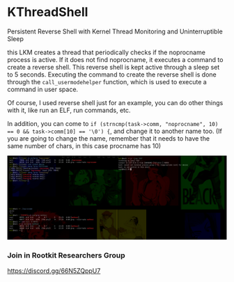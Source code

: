 # KThreadShell
Persistent Reverse Shell with Kernel Thread Monitoring and Uninterruptible Sleep

this LKM creates a thread that periodically checks if the noprocname process is active. If it does not find noprocname, it executes a command to create a reverse shell. This reverse shell is kept active through a sleep set to 5 seconds. Executing the command to create the reverse shell is done through the `call_usermodehelper` function, which is used to execute a command in user space.

Of course, I used reverse shell just for an example, you can do other things with it, like run an ELF, run commands, etc.

In addition, you can come to `if (strncmp(task->comm, "noprocname", 10) == 0 && task->comm[10] == '\0') {`, and change it to another name too. (If you are going to change the name, remember that it needs to have the same number of chars, in this case procname has 10)

<p align="center"><img src="image2.png"></p>

### Join in Rootkit Researchers Group

https://discord.gg/66N5ZQppU7
